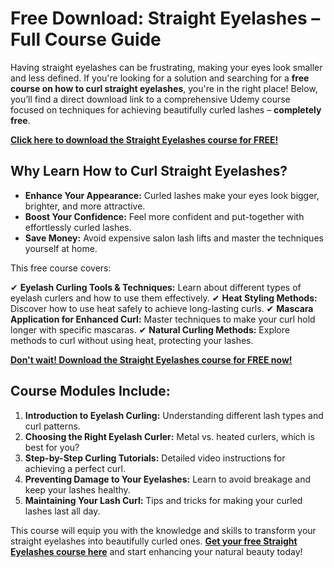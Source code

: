 # Free Download: Straight Eyelashes – Full Course Guide

Having straight eyelashes can be frustrating, making your eyes look smaller and less defined. If you're looking for a solution and searching for a **free course on how to curl straight eyelashes**, you're in the right place! Below, you’ll find a direct download link to a comprehensive Udemy course focused on techniques for achieving beautifully curled lashes – **completely free**.

[**Click here to download the Straight Eyelashes course for FREE!**](https://udemywork.com/straight-eyelashes)

## Why Learn How to Curl Straight Eyelashes?

*   **Enhance Your Appearance:** Curled lashes make your eyes look bigger, brighter, and more attractive.
*   **Boost Your Confidence:** Feel more confident and put-together with effortlessly curled lashes.
*   **Save Money:** Avoid expensive salon lash lifts and master the techniques yourself at home.

This free course covers:

✔ **Eyelash Curling Tools & Techniques:** Learn about different types of eyelash curlers and how to use them effectively.
✔ **Heat Styling Methods:** Discover how to use heat safely to achieve long-lasting curls.
✔ **Mascara Application for Enhanced Curl:** Master techniques to make your curl hold longer with specific mascaras.
✔ **Natural Curling Methods:** Explore methods to curl without using heat, protecting your lashes.

[**Don't wait! Download the Straight Eyelashes course for FREE now!**](https://udemywork.com/straight-eyelashes)

## Course Modules Include:

1.  **Introduction to Eyelash Curling:** Understanding different lash types and curl patterns.
2.  **Choosing the Right Eyelash Curler:** Metal vs. heated curlers, which is best for you?
3.  **Step-by-Step Curling Tutorials:** Detailed video instructions for achieving a perfect curl.
4.  **Preventing Damage to Your Eyelashes:** Learn to avoid breakage and keep your lashes healthy.
5.  **Maintaining Your Lash Curl:** Tips and tricks for making your curled lashes last all day.

This course will equip you with the knowledge and skills to transform your straight eyelashes into beautifully curled ones. **[Get your free Straight Eyelashes course here](https://udemywork.com/straight-eyelashes)** and start enhancing your natural beauty today!
